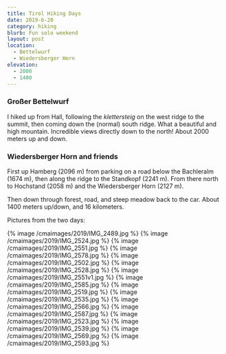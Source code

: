 ```yaml
---
title: Tirol Hiking Days
date: 2019-6-20
category: hiking
blurb: Fun solo weekend
layout: post
location:
  - Bettelwurf
  - Wiedersberger Horn
elevation:
  - 2000
  - 1400
---
```


### Großer Bettelwurf

I hiked up from Hall, following the *klettersteig* on the west ridge to the
summit, then coming down the (normal) south ridge. What a beautiful and high
mountain. Incredible views directly down to the
north! About 2000 meters up and down.

### Wiedersberger Horn and friends

First up Hamberg (2096 m) from parking on a road below the Bachleralm (1674 m),
then along the ridge to the Standkopf (2241 m). From there north to Hochstand
(2058 m) and the Wiedersberger Horn (2127 m).

Then down through forest, road, and steep meadow back to the car. About 1400
meters up/down, and 16 kilometers.

Pictures from the two days:

{% image /cmaimages/2019/IMG_2489.jpg %}
{% image /cmaimages/2019/IMG_2524.jpg %}
{% image /cmaimages/2019/IMG_2551.jpg %}
{% image /cmaimages/2019/IMG_2578.jpg %}
{% image /cmaimages/2019/IMG_2502.jpg %}
{% image /cmaimages/2019/IMG_2528.jpg %}
{% image /cmaimages/2019/IMG_2551v1.jpg %}
{% image /cmaimages/2019/IMG_2585.jpg %}
{% image /cmaimages/2019/IMG_2519.jpg %}
{% image /cmaimages/2019/IMG_2535.jpg %}
{% image /cmaimages/2019/IMG_2566.jpg %}
{% image /cmaimages/2019/IMG_2587.jpg %}
{% image /cmaimages/2019/IMG_2523.jpg %}
{% image /cmaimages/2019/IMG_2539.jpg %}
{% image /cmaimages/2019/IMG_2569.jpg %}
{% image /cmaimages/2019/IMG_2593.jpg %}

